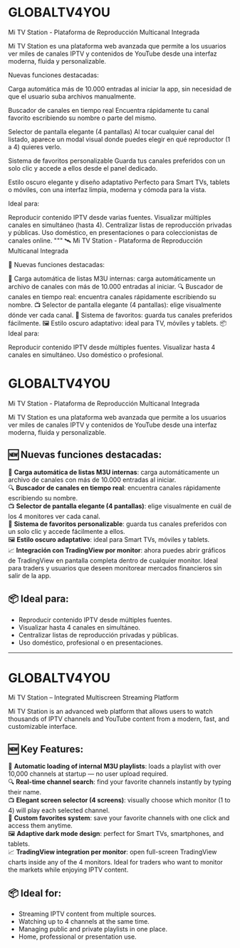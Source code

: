 # GLOBALTV4YOU
Mi TV Station - Plataforma de Reproducción Multicanal Integrada

Mi TV Station es una plataforma web avanzada que permite a los usuarios ver miles de canales IPTV y contenidos de YouTube desde una interfaz moderna, fluida y personalizable.

Nuevas funciones destacadas:

Carga automática  más de 10.000 entradas al iniciar la app, sin necesidad de que el usuario suba archivos manualmente.

Buscador de canales en tiempo real Encuentra rápidamente tu canal favorito escribiendo su nombre o parte del mismo.

Selector de pantalla elegante (4 pantallas) Al tocar cualquier canal del listado, aparece un modal visual donde puedes elegir en qué reproductor (1 a 4) quieres verlo.

Sistema de favoritos personalizable Guarda tus canales preferidos con un solo clic y accede a ellos desde el panel dedicado.


Estilo oscuro elegante y diseño adaptativo Perfecto para Smart TVs, tablets o móviles, con una interfaz limpia, moderna y cómoda para la vista.

Ideal para:

Reproducir contenido IPTV desde varias fuentes.
Visualizar múltiples canales en simultáneo (hasta 4).
Centralizar listas de reproducción privadas y públicas.
Uso doméstico, en presentaciones o para coleccionistas de canales online. """
🛰️ Mi TV Station - Plataforma de Reproducción Multicanal Integrada



🔧 Nuevas funciones destacadas:

📡 Carga automática de listas M3U internas: carga automáticamente un archivo de canales con más de 10.000 entradas al iniciar.
🔍 Buscador de canales en tiempo real: encuentra canales rápidamente escribiendo su nombre.
📺 Selector de pantalla elegante (4 pantallas): elige visualmente dónde ver cada canal.
💾 Sistema de favoritos: guarda tus canales preferidos fácilmente.
🖼️ Estilo oscuro adaptativo: ideal para TV, móviles y tablets.
📦 Ideal para:

Reproducir contenido IPTV desde múltiples fuentes.
Visualizar hasta 4 canales en simultáneo.
Uso doméstico o profesional.


# GLOBALTV4YOU  
Mi TV Station - Plataforma de Reproducción Multicanal Integrada

Mi TV Station es una plataforma web avanzada que permite a los usuarios ver miles de canales IPTV y contenidos de YouTube desde una interfaz moderna, fluida y personalizable.

## 🆕 Nuevas funciones destacadas:

📡 **Carga automática de listas M3U internas**: carga automáticamente un archivo de canales con más de 10.000 entradas al iniciar.  
🔍 **Buscador de canales en tiempo real**: encuentra canales rápidamente escribiendo su nombre.  
📺 **Selector de pantalla elegante (4 pantallas)**: elige visualmente en cuál de los 4 monitores ver cada canal.  
💾 **Sistema de favoritos personalizable**: guarda tus canales preferidos con un solo clic y accede fácilmente a ellos.  
🖼️ **Estilo oscuro adaptativo**: ideal para Smart TVs, móviles y tablets.  
📈 **Integración con TradingView por monitor**: ahora puedes abrir gráficos de TradingView en pantalla completa dentro de cualquier monitor. Ideal para traders y usuarios que deseen monitorear mercados financieros sin salir de la app.

## 📦 Ideal para:

- Reproducir contenido IPTV desde múltiples fuentes.  
- Visualizar hasta 4 canales en simultáneo.  
- Centralizar listas de reproducción privadas y públicas.  
- Uso doméstico, profesional o en presentaciones.
---

# GLOBALTV4YOU  
Mi TV Station – Integrated Multiscreen Streaming Platform

Mi TV Station is an advanced web platform that allows users to watch thousands of IPTV channels and YouTube content from a modern, fast, and customizable interface.

## 🆕 Key Features:

📡 **Automatic loading of internal M3U playlists**: loads a playlist with over 10,000 channels at startup — no user upload required.  
🔍 **Real-time channel search**: find your favorite channels instantly by typing their name.  
📺 **Elegant screen selector (4 screens)**: visually choose which monitor (1 to 4) will play each selected channel.  
💾 **Custom favorites system**: save your favorite channels with one click and access them anytime.  
🖼️ **Adaptive dark mode design**: perfect for Smart TVs, smartphones, and tablets.  
📈 **TradingView integration per monitor**: open full-screen TradingView charts inside any of the 4 monitors. Ideal for traders who want to monitor the markets while enjoying IPTV content.

## 📦 Ideal for:

- Streaming IPTV content from multiple sources.  
- Watching up to 4 channels at the same time.  
- Managing public and private playlists in one place.  
- Home, professional or presentation use.
